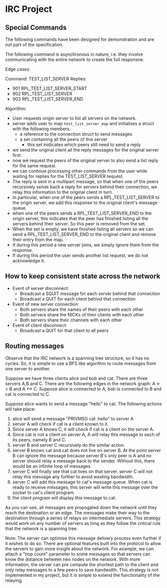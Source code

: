 # IRC Project

## Special Commands

The following commands have been designed for demonstration and are not part of the specification.

The following command is asynchronous in nature, i.e. they involve communicating with the entire network to create the full responsne.

Edge cases:

Command: TEST_LIST_SERVER
Replies:

- 901 RPL_TEST_LIST_SERVER_START
- 902 RPL_TEST_LIST_SERVER
- 903 RPL_TEST_LIST_SERVER_END

Algorithm:

- User requests origin server to list all servers on the network.
- server adds user to map `test_list_server_map` and initialises a struct with the following members:
  - a reference to the connection struct to send messages
  - a set containing all the peers of this server
    - this set inidicates which peers still need to send a reply
- we send the original client all the reply messages for the original server first.
- now we request the peers of the original server to also send a list reply for the same request.
- we can continue processing other commands from the user while waiting for replies for the TEST_LIST_SERVER request.
- The reply is sent in a multipart message, so that when one of the peers recursively sends back a reply for servers behind their connection, we relay this information to the original client in turn.
- In particular, when one of the peers sends a RPL_TEST_LIST_SERVER to the origin server, we add this response to the original client's message queue.
- when one of the peers sends a RPL_TEST_LIST_SERVER_END to the origin server, this indicates that the peer has finished listing all the servers behind their server.
So this peer is removed from the set.
- When the set is empty, we have finished listing all servers so we can send a RPL_TEST_LIST_SERVER_END to the original client and remove their entry from the map.
- If during this period a new server joins, we simply ignore them from the response.
- If during this period the user sends another list request, we do not acknowledge it.

## How to keep consistent state across the network

- Event of server disconnect:
  - Broadcast a SQUIT message for each server behind that connection
  - Broadcast a QUIT for each client behind that connection
- Event of new server connection:
  - Both servers share the names of their peers with each other
  - Both servers share the NICKs of their clients with each other
  - Both servers share their channels with each other
- Event of client disconnect:
  - Broadcast a QUIT for that client to all peers

## Routing messages

Observe that the IRC network is a spanning tree structure, so it has no cycles. So, it is simple to use a BFS like algorithm
to route messages from one server to another.

Suppose we have three clients alice and bob and cat.
There are three servers A,B and C.
There are the following edges in the network graph: A <-> B and A <-> C.
Suppose alice is connected to A, bob is connected to B and cat is connected to C.

Suppose alice wants to send a message "hello" to cat.
The following actions will take place:

1. alice will send a message "PRIVMSG cat :hello" to server A
2. server A will check if cat is a client known to it.
3. Since server A knows C, it will check if cat is a client on the server A.
4. Since cat is not a client on server A, A will relay this message to each of its peers, namely B and C.
5. server B and server C recursively do the similar action.
6. server B knows cat and cat does not live on server B. At the point server B can ignore the message because
server B's only peer is A and no server should relay a message back to the sender.
Without this, there would be an infinite loop of messages.
7. server C will finally see that cat lives on that server. server C will not relay this message any further to avoid wasting bandwidth.
8. server C will add this message to cat's message queue. When cat is ready to receive messages, this server will write this message over the socket to cat's client program.
9. the client program will display this message to cat.

As you can see, all messages are propogated down the network until they reach the destination or an edge. The messages make their way to the destination through a series of relays on intermediate servers. This strategy would work on any number of servers as long as they follow the critical rule that the network is a spanning tree.

Note: The server can optimise this message delivery process even further if it wishes to do so. There are optional features built into
the protocol to allow the servers to gain more insight about the network. For example, we can attach a "hop count" parameter to some messages so that servers can know the distance between two nodes on the network. With more information, the server can pre compute the shortest path to the client and only relay messages to a few peers to save bandwidth. This strategy is not implemented in my project, but it is simple to extend the functionality of the relaying.
